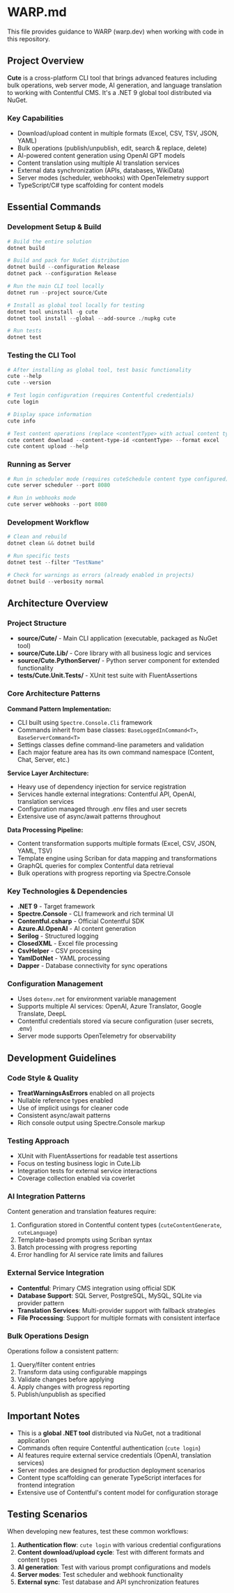 # WARP.md

This file provides guidance to WARP (warp.dev) when working with code in this repository.

## Project Overview

**Cute** is a cross-platform CLI tool that brings advanced features including bulk operations, web server mode, AI generation, and language translation to working with Contentful CMS. It's a .NET 9 global tool distributed via NuGet.

### Key Capabilities
- Download/upload content in multiple formats (Excel, CSV, TSV, JSON, YAML)
- Bulk operations (publish/unpublish, edit, search & replace, delete)
- AI-powered content generation using OpenAI GPT models
- Content translation using multiple AI translation services
- External data synchronization (APIs, databases, WikiData)
- Server modes (scheduler, webhooks) with OpenTelemetry support
- TypeScript/C# type scaffolding for content models

## Essential Commands

### Development Setup & Build
```powershell
# Build the entire solution
dotnet build

# Build and pack for NuGet distribution
dotnet build --configuration Release
dotnet pack --configuration Release

# Run the main CLI tool locally
dotnet run --project source/Cute

# Install as global tool locally for testing
dotnet tool uninstall -g cute
dotnet tool install --global --add-source ./nupkg cute

# Run tests
dotnet test
```

### Testing the CLI Tool
```powershell
# After installing as global tool, test basic functionality
cute --help
cute --version

# Test login configuration (requires Contentful credentials)
cute login

# Display space information
cute info

# Test content operations (replace <contentType> with actual content type)
cute content download --content-type-id <contentType> --format excel
cute content upload --help
```

### Running as Server
```powershell
# Run in scheduler mode (requires cuteSchedule content type configured)
cute server scheduler --port 8080

# Run in webhooks mode
cute server webhooks --port 8080
```

### Development Workflow
```powershell
# Clean and rebuild
dotnet clean && dotnet build

# Run specific tests
dotnet test --filter "TestName"

# Check for warnings as errors (already enabled in projects)
dotnet build --verbosity normal
```

## Architecture Overview

### Project Structure
- **source/Cute/** - Main CLI application (executable, packaged as NuGet tool)
- **source/Cute.Lib/** - Core library with all business logic and services
- **source/Cute.PythonServer/** - Python server component for extended functionality
- **tests/Cute.Unit.Tests/** - XUnit test suite with FluentAssertions

### Core Architecture Patterns

**Command Pattern Implementation:**
- CLI built using `Spectre.Console.Cli` framework
- Commands inherit from base classes: `BaseLoggedInCommand<T>`, `BaseServerCommand<T>`
- Settings classes define command-line parameters and validation
- Each major feature area has its own command namespace (Content, Chat, Server, etc.)

**Service Layer Architecture:**
- Heavy use of dependency injection for service registration
- Services handle external integrations: Contentful API, OpenAI, translation services
- Configuration managed through .env files and user secrets
- Extensive use of async/await patterns throughout

**Data Processing Pipeline:**
- Content transformation supports multiple formats (Excel, CSV, JSON, YAML, TSV)
- Template engine using Scriban for data mapping and transformations
- GraphQL queries for complex Contentful data retrieval
- Bulk operations with progress reporting via Spectre.Console

### Key Technologies & Dependencies
- **.NET 9** - Target framework
- **Spectre.Console** - CLI framework and rich terminal UI
- **Contentful.csharp** - Official Contentful SDK
- **Azure.AI.OpenAI** - AI content generation
- **Serilog** - Structured logging
- **ClosedXML** - Excel file processing
- **CsvHelper** - CSV processing
- **YamlDotNet** - YAML processing
- **Dapper** - Database connectivity for sync operations

### Configuration Management
- Uses `dotenv.net` for environment variable management
- Supports multiple AI services: OpenAI, Azure Translator, Google Translate, DeepL
- Contentful credentials stored via secure configuration (user secrets, .env)
- Server mode supports OpenTelemetry for observability

## Development Guidelines

### Code Style & Quality
- **TreatWarningsAsErrors** enabled on all projects
- Nullable reference types enabled
- Use of implicit usings for cleaner code
- Consistent async/await patterns
- Rich console output using Spectre.Console markup

### Testing Approach
- XUnit with FluentAssertions for readable test assertions
- Focus on testing business logic in Cute.Lib
- Integration tests for external service interactions
- Coverage collection enabled via coverlet

### AI Integration Patterns
Content generation and translation features require:
1. Configuration stored in Contentful content types (`cuteContentGenerate`, `cuteLanguage`)
2. Template-based prompts using Scriban syntax
3. Batch processing with progress reporting
4. Error handling for AI service rate limits and failures

### External Service Integration
- **Contentful**: Primary CMS integration using official SDK
- **Database Support**: SQL Server, PostgreSQL, MySQL, SQLite via provider pattern
- **Translation Services**: Multi-provider support with fallback strategies
- **File Processing**: Support for multiple formats with consistent interface

### Bulk Operations Design
Operations follow a consistent pattern:
1. Query/filter content entries
2. Transform data using configurable mappings
3. Validate changes before applying
4. Apply changes with progress reporting
5. Publish/unpublish as specified

## Important Notes

- This is a **global .NET tool** distributed via NuGet, not a traditional application
- Commands often require Contentful authentication (`cute login`)
- AI features require external service credentials (OpenAI, translation services)
- Server modes are designed for production deployment scenarios
- Content type scaffolding can generate TypeScript interfaces for frontend integration
- Extensive use of Contentful's content model for configuration storage

## Testing Scenarios

When developing new features, test these common workflows:
1. **Authentication flow**: `cute login` with various credential configurations
2. **Content download/upload cycle**: Test with different formats and content types
3. **AI generation**: Test with various prompt configurations and models
4. **Server modes**: Test scheduler and webhook functionality
5. **External sync**: Test database and API synchronization features
